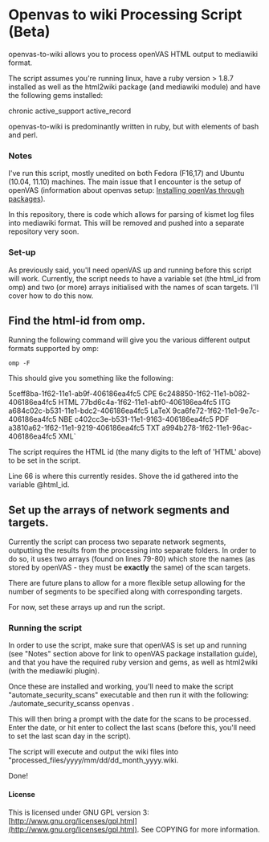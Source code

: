 # Openvas to wiki Processing Script (Beta)

openvas-to-wiki allows you to process openVAS HTML output to mediawiki format.

The script assumes you're running linux, have a ruby version > 1.8.7 installed as well as the html2wiki package (and mediawiki module) and have the following gems installed:

chronic
active_support
active_record

openvas-to-wiki is predominantly written in ruby, but with elements of bash and perl.

### Notes
I've run this script, mostly unedited on both Fedora (F16,17) and Ubuntu (10.04, 11.10) machines.
The main issue that I encounter is the setup of openVAS (information about openvas setup: <a href="http://www.openvas.org/install-packages.html">Installing openVas through packages</a>).

In this repository, there is code which allows for parsing of kismet log files into mediawiki format. This will be removed and pushed into a separate repository very soon.

### Set-up

As previously said, you'll need openVAS up and running before this script will work. Currently, the script needs to have a variable set (the html_id from omp) and two (or more) arrays initialised with the names of scan targets. I'll cover how to do this now.

## Find the html-id from omp.

Running the following command will give you the various different output formats supported by omp:

`omp -F`

This should give you something like the following:

5ceff8ba-1f62-11e1-ab9f-406186ea4fc5  CPE
6c248850-1f62-11e1-b082-406186ea4fc5  HTML
77bd6c4a-1f62-11e1-abf0-406186ea4fc5  ITG
a684c02c-b531-11e1-bdc2-406186ea4fc5  LaTeX
9ca6fe72-1f62-11e1-9e7c-406186ea4fc5  NBE
c402cc3e-b531-11e1-9163-406186ea4fc5  PDF
a3810a62-1f62-11e1-9219-406186ea4fc5  TXT
a994b278-1f62-11e1-96ac-406186ea4fc5  XML`

The script requires the HTML id (the many digits to the left of 'HTML' above) to
be set in the script.

Line 66 is where this currently resides. Shove the id gathered into the variable
@html_id.

## Set up the arrays of network segments and targets.

Currently the script can process two separate network segments, outputting the
results from the processing into separate folders. In order to do so, it uses
two arrays (found on lines 79-80) which store the names (as stored by openVAS - they must be **exactly** the same) of the scan targets.

There are future plans to allow for a more flexible setup allowing for the number of segments to be specified along with corresponding targets.

For now, set these arrays up and run the script.

### Running the script

In order to use the script, make sure that openVAS is set up and running (see "Notes" section above for link to openVAS package installation guide), and that you have the required ruby version and gems, as well as html2wiki (with the mediawiki plugin).

Once these are installed and working, you'll need to make the script "automate_security_scans" executable and then run it with the following: ./automate_security_scanss openvas .

This will then bring a prompt with the date for the scans to be processed. Enter the date, or hit enter to collect the last scans (before this, you'll need to set the last scan day in the script).

The script will execute and output the wiki files into "processed_files/yyyy/mm/dd/dd_month_yyyy.wiki.

Done!

#### License

This is licensed under GNU GPL version 3: [http://www.gnu.org/licenses/gpl.html](http://www.gnu.org/licenses/gpl.html). See COPYING for more information.
